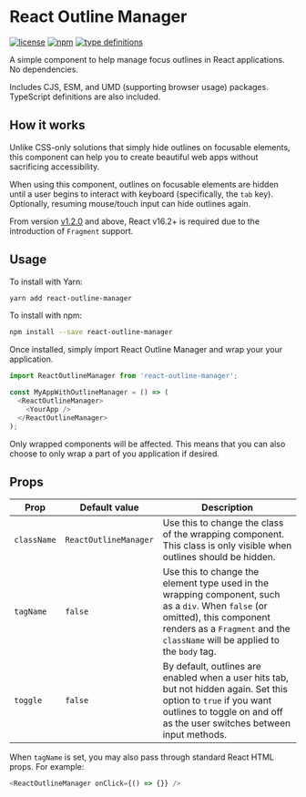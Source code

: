 # React Outline Manager

[![license](https://img.shields.io/npm/l/react-outline-manager.svg)](https://github.com/mrmckeb/react-outline-manager/blob/develop/LICENSE)
[![npm](https://img.shields.io/npm/v/react-outline-manager.svg)](https://www.npmjs.com/package/react-outline-manager)
[![type definitions](https://img.shields.io/npm/types/react-outline-manager.svg)](https://www.typescriptlang.org/)

A simple component to help manage focus outlines in React applications. No dependencies.

Includes CJS, ESM, and UMD (supporting browser usage) packages. TypeScript definitions are also included.

## How it works

Unlike CSS-only solutions that simply hide outlines on focusable elements, this component can help you to create
beautiful web apps without sacrificing accessibility.

When using this component, outlines on focusable elements are hidden until a user begins to interact with keyboard
(specifically, the `tab` key). Optionally, resuming mouse/touch input can hide outlines again.

From version [v1.2.0](https://github.com/mrmckeb/react-outline-manager/releases/tag/v1.1.0) and above, React v16.2+ is
required due to the introduction of `Fragment` support.

## Usage

To install with Yarn:
```sh
yarn add react-outline-manager
```

To install with npm:
```sh
npm install --save react-outline-manager
```

Once installed, simply import React Outline Manager and wrap your your application.

```js
import ReactOutlineManager from 'react-outline-manager';

const MyAppWithOutlineManager = () => (
  <ReactOutlineManager>
    <YourApp />
  </ReactOutlineManager>
);
```

Only wrapped components will be affected. This means that you can also choose to only wrap a part of you application if
desired.

## Props

|Prop       |Default value        |Description|
|-----------|---------------------|-----------|
|`className`|`ReactOutlineManager`|Use this to change the class of the wrapping component. This class is only visible when outlines should be hidden.|
|`tagName`  |`false`              |Use this to change the element type used in the wrapping component, such as a `div`. When `false` (or omitted), this component renders as a `Fragment` and the `className` will be applied to the `body` tag.|
|`toggle`   |`false`              |By default, outlines are enabled when a user hits tab, but not hidden again. Set this option to `true` if you want outlines to toggle on and off as the user switches between input methods.|

When `tagName` is set, you may also pass through standard React HTML props. For example:
```js
<ReactOutlineManager onClick={() => {}} />
```
